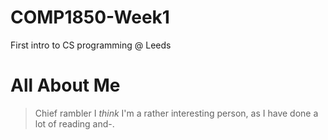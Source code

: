 # COMP1850-Week1
First intro to CS programming @ Leeds

# All About Me

> Chief rambler
I _think_ I'm a rather interesting person, as I have done a lot of reading and-.